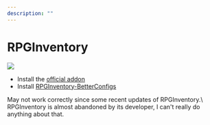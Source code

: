 ```yaml
---
description: ""
---
```


# RPGInventory

![](<../../.gitbook/assets/image (138).png>)

* Install the [official addon ](https://www.spigotmc.org/resources/addon-rpginventory-compatibility-for-itemsadder.84701/)
* Install [RPGInventory-BetterConfigs](https://www.spigotmc.org/resources/rpginventory-betterconfigs.85230/)


<Warning>
May not work correctly since some recent updates of RPGInventory.\
RPGInventory is almost abandoned by its developer, I can't really do anything about that.
</Warning>